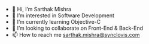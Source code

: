 - 👋 Hi, I’m Sarthak Mishra
- 👀 I’m interested in Software Development
- 🌱 I’m currently learning Objective-C
- 💞️ I’m looking to collaborate on Front-End & Back-End
- 📫 How to reach me sarthak.mishra@synclovis.com

<!---
sarthak216-blr/sarthak216-blr is a ✨ special ✨ repository because its `README.md` (this file) appears on your GitHub profile.
You can click the Preview link to take a look at your changes.
--->
